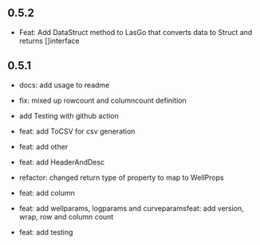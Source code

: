 ## 0.5.2

* Feat: Add DataStruct method to LasGo that converts data to Struct and returns []interface

## 0.5.1

* docs: add usage to readme
 
* fix: mixed up rowcount and columncount definition
 
* add Testing with github action
 
* feat: add ToCSV for csv generation
 
* feat: add other
 
* feat: add HeaderAndDesc
 
* refactor: changed return type of property to map to WellProps
 
* feat: add column
 
* feat: add wellparams, logparams and curveparamsfeat: add version, wrap, row and column count

* feat: add testing
